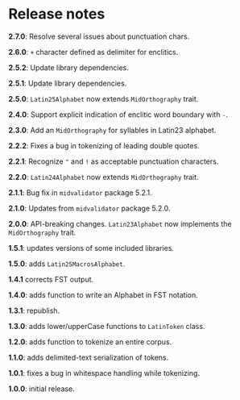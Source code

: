 # Release notes

**2.7.0**: Resolve several issues about punctuation chars.

**2.6.0**: `+` character defined as delimiter for enclitics.

**2.5.2**: Update library dependencies.

**2.5.1**: Update library dependencies.

**2.5.0**: `Latin25Alphabet` now extends `MidOrthography` trait.



**2.4.0**:  Support explicit indication of enclitic word boundary with `-`.

**2.3.0**: Add an `MidOrthography` for syllables in Latin23 alphabet.


**2.2.2**: Fixes a bug in tokenizing of leading double quotes.


**2.2.1**:  Recognize `"` and `!` as acceptable punctuation characters.


**2.2.0**: `Latin24Alphabet` now extends `MidOrthography` trait.


**2.1.1**:  Bug fix in `midvalidator` package 5.2.1.


**2.1.0**:  Updates from `midvalidator` package 5.2.0.


**2.0.0**: API-breaking changes.  `Latin23Alphabet` now implements the `MidOrthography` trait.

**1.5.1**: updates versions of some included libraries.


**1.5.0**:  adds `Latin25MacrosAlphabet`.

**1.4.1**   corrects FST output.

**1.4.0**:  adds function to write an Alphabet in FST notation.

**1.3.1**:  republish.


**1.3.0**:  adds lower/upperCase functions to `LatinToken` class.

**1.2.0**: adds function to tokenize an entire corpus.

**1.1.0**:  adds delimited-text serialization of tokens.

**1.0.1**:  fixes a bug in whitespace handling while tokenizing.

**1.0.0**:  initial release.
